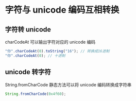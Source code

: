 # 字符与 unicode 编码互相转换

## 字符转 unicode

charCodeAt 可以输出字符对应的 unicode 编码

```js
"你".charCodeAt(0).toString("16"); // 转换成16进制
"你".charCodeAt(0); // 十进制
```

## unicode 转字符

String.fromCharCode 静态方法可以将 unicode 编码转换成字符串

```js
String.fromCharCode(0x4f60);
```
